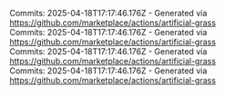 Commits: 2025-04-18T17:17:46.176Z - Generated via https://github.com/marketplace/actions/artificial-grass
<br>
Commits: 2025-04-18T17:17:46.176Z - Generated via https://github.com/marketplace/actions/artificial-grass
<br>
Commits: 2025-04-18T17:17:46.176Z - Generated via https://github.com/marketplace/actions/artificial-grass
<br>
Commits: 2025-04-18T17:17:46.176Z - Generated via https://github.com/marketplace/actions/artificial-grass
<br>
